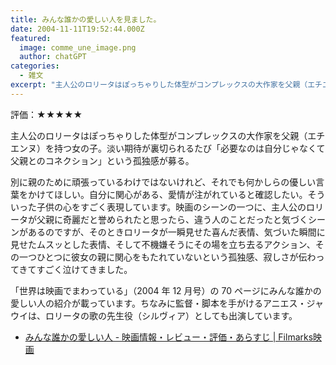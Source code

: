 ```yaml
---
title: みんな誰かの愛しい人を見ました。
date: 2004-11-11T19:52:44.000Z
featured:
  image: comme_une_image.png
  author: chatGPT
categories:
  - 雑文
excerpt: "主人公のロリータはぽっちゃりした体型がコンプレックスの大作家を父親（エチエンヌ）を持つ女の子。淡い期待が裏切られるたび「必要なのは自分じゃなくて父親とのコネクション」という孤独感が募る。"
---
```


評価：★★★★★

主人公のロリータはぽっちゃりした体型がコンプレックスの大作家を父親（エチエンヌ）を持つ女の子。淡い期待が裏切られるたび「必要なのは自分じゃなくて父親とのコネクション」という孤独感が募る。

別に親のために頑張っているわけではないけれど、それでも何かしらの優しい言葉をかけてほしい。自分に関心がある、愛情が注がれていると確認したい。そういった子供の心をすごく表現しています。映画のシーンの一つに、主人公のロリータが父親に奇麗だと誉められたと思ったら、違う人のことだったと気づくシーンがあるのですが、そのときロリータが一瞬見せた喜んだ表情、気づいた瞬間に見せたムスッとした表情、そして不機嫌そうにその場を立ち去るアクション、その一つひとつに彼女の親に関心をもたれていないという孤独感、寂しさが伝わってきてすごく泣けてきました。

「世界は映画でまわっている」（2004 年 12 月号）の 70 ページにみんな誰かの愛しい人の紹介が載っています。ちなみに監督・脚本を手がけるアニエス・ジャウイは、ロリータの歌の先生役（シルヴィア）としても出演しています。

- [みんな誰かの愛しい人 - 映画情報・レビュー・評価・あらすじ | Filmarks映画](https://filmarks.com/movies/19544)
